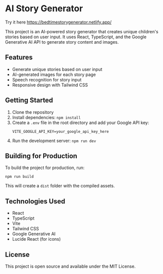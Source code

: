 # AI Story Generator

Try it here https://bedtimestorygenerator.netlify.app/

This project is an AI-powered story generator that creates unique children's stories based on user input. It uses React, TypeScript, and the Google Generative AI API to generate story content and images.

## Features

- Generate unique stories based on user input
- AI-generated images for each story page
- Speech recognition for story input
- Responsive design with Tailwind CSS

## Getting Started

1. Clone the repository
2. Install dependencies: `npm install`
3. Create a `.env` file in the root directory and add your Google API key:
   ```
   VITE_GOOGLE_API_KEY=your_google_api_key_here
   ```
4. Run the development server: `npm run dev`

## Building for Production

To build the project for production, run:

```
npm run build
```

This will create a `dist` folder with the compiled assets.

## Technologies Used

- React
- TypeScript
- Vite
- Tailwind CSS
- Google Generative AI
- Lucide React (for icons)

## License

This project is open source and available under the MIT License.